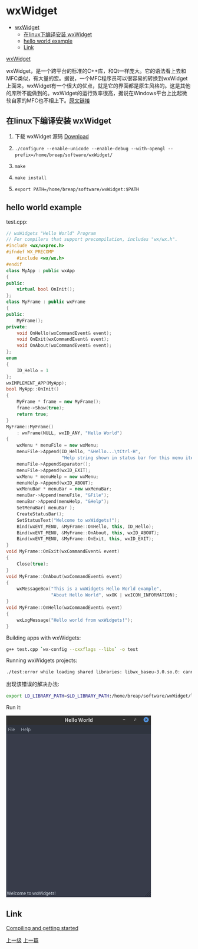# wxWidget


<!-- @import "[TOC]" {cmd="toc" depthFrom=1 depthTo=6 orderedList=false} -->
<!-- code_chunk_output -->

* [wxWidget](#wxwidget)
	* [在linux下编译安装 wxWidget](#在linux下编译安装-wxwidget)
	* [hello world example](#hello-world-example)
	* [Link](#link)

<!-- /code_chunk_output -->


[wxWidget](https://www.wxwidgets.org/)

wxWidget，是一个跨平台的标准的C++库，和Qt一样庞大。它的语法看上去和MFC类似，有大量的宏。据说，一个MFC程序员可以很容易的转换到wxWidget上面来。wxWidget有一个很大的优点，就是它的界面都是原生风格的。这是其他的库所不能做到的。wxWidget的运行效率很高，据说在Windows平台上比起微软自家的MFC也不相上下。[原文链接](http://blog.51cto.com/devbean/193918)

## 在linux下编译安装 wxWidget

1. 下载 wxWidget 源码
[Download](https://www.wxwidgets.org/downloads/)

2. ```./configure --enable-unicode --enable-debug --with-opengl --prefix=/home/breap/software/wxWidget/```

3. ```make```
4. ```make install ```
5. ```export PATH=/home/breap/software/wxWidget:$PATH```

## hello world example

test.cpp:

```c++
// wxWidgets "Hello World" Program
// For compilers that support precompilation, includes "wx/wx.h".
#include <wx/wxprec.h>
#ifndef WX_PRECOMP
    #include <wx/wx.h>
#endif
class MyApp : public wxApp
{
public:
    virtual bool OnInit();
};
class MyFrame : public wxFrame
{
public:
    MyFrame();
private:
    void OnHello(wxCommandEvent& event);
    void OnExit(wxCommandEvent& event);
    void OnAbout(wxCommandEvent& event);
};
enum
{
    ID_Hello = 1
};
wxIMPLEMENT_APP(MyApp);
bool MyApp::OnInit()
{
    MyFrame * frame = new MyFrame();
    frame->Show(true);
    return true;
}
MyFrame::MyFrame()
    : wxFrame(NULL, wxID_ANY, "Hello World")
{
    wxMenu * menuFile = new wxMenu;
    menuFile->Append(ID_Hello, "&Hello...\tCtrl-H",
                     "Help string shown in status bar for this menu item");
    menuFile->AppendSeparator();
    menuFile->Append(wxID_EXIT);
    wxMenu * menuHelp = new wxMenu;
    menuHelp->Append(wxID_ABOUT);
    wxMenuBar * menuBar = new wxMenuBar;
    menuBar->Append(menuFile, "&File");
    menuBar->Append(menuHelp, "&Help");
    SetMenuBar( menuBar );
    CreateStatusBar();
    SetStatusText("Welcome to wxWidgets!");
    Bind(wxEVT_MENU, &MyFrame::OnHello, this, ID_Hello);
    Bind(wxEVT_MENU, &MyFrame::OnAbout, this, wxID_ABOUT);
    Bind(wxEVT_MENU, &MyFrame::OnExit, this, wxID_EXIT);
}
void MyFrame::OnExit(wxCommandEvent& event)
{
    Close(true);
}
void MyFrame::OnAbout(wxCommandEvent& event)
{
    wxMessageBox("This is a wxWidgets Hello World example",
                 "About Hello World", wxOK | wxICON_INFORMATION);
}
void MyFrame::OnHello(wxCommandEvent& event)
{
    wxLogMessage("Hello world from wxWidgets!");
}
```

Building apps with wxWidgets:
```sh
g++ test.cpp `wx-config --cxxflags --libs` -o test
```

Running wxWidgets projects:
```sh
./test:error while loading shared libraries: libwx_baseu-3.0.so.0: cannot open shared object file: No such file or directory
```
出现该错误的解决办法:

```sh
export LD_LIBRARY_PATH=$LD_LIBRARY_PATH:/home/breap/software/wxWidget/lib
```

Run it:

![](../images/wxWidget_201802261940_1.png)

## Link

[Compiling and getting started](https://wiki.wxwidgets.org/Compiling_and_getting_started)


[上一级](base.md)
[上一篇](webProgramming.md)
